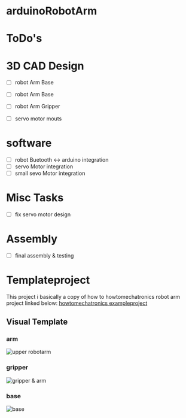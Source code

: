 # arduinoRobotArm
# ToDo's

# 3D CAD Design
- [ ] robot Arm Base
- [ ] robot Arm Base
- [ ] robot Arm Gripper
- [ ] servo motor mouts

      
# software
- [ ] robot Buetooth <-> arduino integration
- [ ] servo Motor integration
- [ ] small sevo Motor integration

# Misc Tasks
- [ ] fix servo motor design
      
# Assembly
- [ ] final assembly & testing
# Templateproject
This project i basically a copy of how to howtomechatronics robot arm project linked below:
[howtomechatronics exampleproject](https://howtomechatronics.com/tutorials/arduino/diy-arduino-robot-arm-with-smartphone-control/)
## Visual Template
### arm
![upper robotarm](https://howtomechatronics.com/wp-content/uploads/2018/09/robotic-arm-sholder-arm.jpg?ezimgfmt=ng:webp/ngcb2)
### gripper
![gripper & arm](https://howtomechatronics.com/wp-content/uploads/2018/09/Arduino-Robotic-Arm-3D-Printed.jpg?ezimgfmt=ng:webp/ngcb2)
### base
![base](https://howtomechatronics.com/wp-content/uploads/2018/09/assembling-the-robot-arm.jpg?ezimgfmt=ng:webp/ngcb2)



